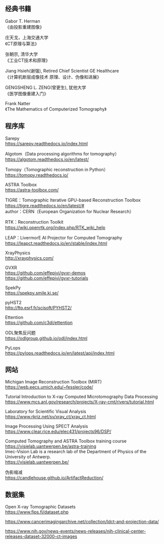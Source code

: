 ## 经典书籍
Gabor T. Herman    
《由投影重建图像》

庄天戈，上海交通大学     
《CT原理与算法》

张朝宗, 清华大学    
《工业CT技术和原理》

Jiang Hsieh(谢强), Retired Chief Scientist GE Healthcare        
《计算机断层成像技术  原理、设计、伪像和进展》

GENGSHENG L. ZENG(曾更生), 犹他大学           
《医学图像重建入门》

Frank Natter    
《The Mathematics of Computerized Tomography》

## 程序库
Sarepy     
https://sarepy.readthedocs.io/index.html     

Algotom（Data processing algorithms for tomography）    
https://algotom.readthedocs.io/en/latest/

Tomopy（Tomographic reconstruction in Python）    
https://tomopy.readthedocs.io/    

ASTRA Toolbox     
https://astra-toolbox.com/     

TIGRE：Tomographic Iterative GPU-based Reconstruction Toolbox     
https://tigre.readthedocs.io/en/latest/#     
author：CERN（European Organization for Nuclear Research）

RTK：Reconstruction Toolkit     
https://wiki.openrtk.org/index.php/RTK_wiki_help    

LEAP：LivermorE AI Projector for Computed Tomography     
https://leapct.readthedocs.io/en/stable/index.html

XrayPhysics    
http://xrayphysics.com/

GVXR   
https://github.com/effepivi/gvxr-demos     
https://github.com/effepivi/gvxr-tutorials      

SpekPy   
https://spekpy.smile.ki.se/

pyHST2      
http://ftp.esrf.fr/scisoft/PYHST2/    

Ettention    
https://github.com/c3di/ettention     

ODL聚焦反问题    
https://odlgroup.github.io/odl/index.html

PyLops    
https://pylops.readthedocs.io/en/latest/api/index.html

## 网站
Michigan Image Reconstruction Toolbox (MIRT)    
https://web.eecs.umich.edu/~fessler/code/

Tutorial Introduction to X-ray Computed Microtomography Data Processing     
https://www.mcs.anl.gov/research/projects/X-ray-cmt/rivers/tutorial.html

Laboratory for Scientific Visual Analysis    
https://www.rkriz.net/sv/xray_ct/xray_ct.html    

Image Processing Using SPECT Analysis     
https://www.clear.rice.edu/elec431/projects96/DSP/

Computed Tomography and ASTRA Toolbox training course      
https://visielab.uantwerpen.be/astra-training       
Imec-Vision Lab is a research lab of the Department of Physics of the University of Antwerp.    
https://visielab.uantwerpen.be/

伪影缩减      
https://candlehouse.github.io/ArtifactReduction/

## 数据集
Open X-ray Tomographic Datasets    
https://www.fips.fi/dataset.php

https://www.cancerimagingarchive.net/collection/ldct-and-projection-data/

https://www.nih.gov/news-events/news-releases/nih-clinical-center-releases-dataset-32000-ct-images
